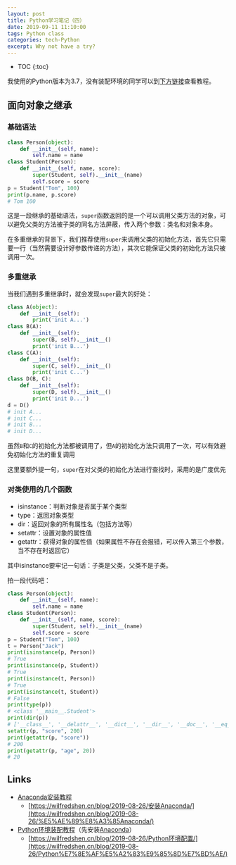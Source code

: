 ```yaml
---
layout: post
title: Python学习笔记（四）
date: 2019-09-11 11:10:00
tags: Python class
categories: tech-Python
excerpt: Why not have a try?
---
```


* TOC
{:toc}

我使用的Python版本为3.7，没有装配环境的同学可以到[下方链接](#Links)查看教程。

## 面向对象之继承

### 基础语法

```python
class Person(object):
    def __init__(self, name):
        self.name = name
class Student(Person):
    def __init__(self, name, score):
        super(Student, self).__init__(name)
        self.score = score
p = Student("Tom", 100)
print(p.name, p.score)
# Tom 100
```

这是一段继承的基础语法，`super`函数返回的是一个可以调用父类方法的对象，可以避免父类的方法被子类的同名方法屏蔽，传入两个参数：类名和对象本身。

在多重继承的背景下，我们推荐使用`super`来调用父类的初始化方法，首先它只需要一行（当然需要设计好参数传递的方法），其次它能保证父类的初始化方法只被调用一次。

### 多重继承

当我们遇到多重继承时，就会发现`super`最大的好处：

```python
class A(object):
    def __init__(self):
        print('init A...')
class B(A):
    def __init__(self):
        super(B, self).__init__()
        print('init B...')
class C(A):
    def __init__(self):
        super(C, self).__init__()
        print('init C...')
class D(B, C):
    def __init__(self):
        super(D, self).__init__()
        print('init D...')
d = D()
# init A...
# init C...
# init B...
# init D...
```

虽然`B`和`C`的初始化方法都被调用了，但`A`的初始化方法只调用了一次，可以有效避免初始化方法的重复调用

这里要额外提一句，`super`在对父类的初始化方法进行查找时，采用的是广度优先

### 对类使用的几个函数

* isinstance：判断对象是否属于某个类型
* type：返回对象类型
* dir：返回对象的所有属性名（包括方法等）
* setattr：设置对象的属性值
* getattr：获得对象的属性值（如果属性不存在会报错，可以传入第三个参数，当不存在时返回它）

其中isinstance要牢记一句话：子类是父类，父类不是子类。

拍一段代码吧：

```python
class Person(object):
    def __init__(self, name):
        self.name = name
class Student(Person):
    def __init__(self, name, score):
        super(Student, self).__init__(name)
        self.score = score
p = Student("Tom", 100)
t = Person("Jack")
print(isinstance(p, Person))
# True
print(isinstance(p, Student))
# True
print(isinstance(t, Person))
# True
print(isinstance(t, Student))
# False
print(type(p))
# <class '__main__.Student'>
print(dir(p))
# ['__class__', '__delattr__', '__dict__', '__dir__', '__doc__', '__eq__', '__format__', '__ge__', '__getattribute__', '__gt__', '__hash__', '__init__', '__init_subclass__', '__le__', '__lt__', '__module__', '__ne__', '__new__', '__reduce__', '__reduce_ex__', '__repr__', '__setattr__', '__sizeof__', '__str__', '__subclasshook__', '__weakref__', 'name', 'score']
setattr(p, "score", 200)
print(getattr(p, "score"))
# 200
print(getattr(p, "age", 20))
# 20
```

## Links

* [Anaconda安装教程](https://wilfredshen.cn/blog/2019-08-26/%E5%AE%89%E8%A3%85Anaconda/)
  * [https://wilfredshen.cn/blog/2019-08-26/安装Anaconda/](https://wilfredshen.cn/blog/2019-08-26/%E5%AE%89%E8%A3%85Anaconda/)
* [Python环境装配教程](https://wilfredshen.cn/blog/2019-08-26/Python%E7%8E%AF%E5%A2%83%E9%85%8D%E7%BD%AE/)（先安装[Anaconda](https://wilfredshen.cn/blog/2019-08-26/%E5%AE%89%E8%A3%85Anaconda/)）
  * [https://wilfredshen.cn/blog/2019-08-26/Python环境配置/](https://wilfredshen.cn/blog/2019-08-26/Python%E7%8E%AF%E5%A2%83%E9%85%8D%E7%BD%AE/)
